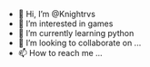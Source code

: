 - 👋 Hi, I’m @Knightrvs
- 👀 I’m interested in games
- 🌱 I’m currently learning python
- 💞️ I’m looking to collaborate on ...
- 📫 How to reach me ...

<!---
Knightrvs/Knightrvs is a ✨ special ✨ repository because its `README.md` (this file) appears on your GitHub profile.
You can click the Preview link to take a look at your changes.
--->

